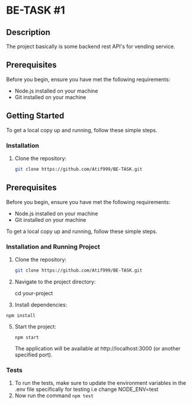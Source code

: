 # BE-TASK #1

## Description
The project basically is some backend rest API's for vending service.

## Prerequisites

Before you begin, ensure you have met the following requirements:

- Node.js installed on your machine
- Git installed on your machine

## Getting Started

To get a local copy up and running, follow these simple steps.

### Installation

1. Clone the repository:

   ```bash
   git clone https://github.com/Atif999/BE-TASK.git

## Prerequisites

Before you begin, ensure you have met the following requirements:

- Node.js installed on your machine
- Git installed on your machine

To get a local copy up and running, follow these simple steps.

### Installation and Running Project

1. Clone the repository:

   ```bash
   git clone https://github.com/Atif999/BE-TASK.git

2. Navigate to the project directory:

   cd your-project

4. Install dependencies:
   
  `npm install`


5. Start the project:

   `npm start`

   The application will be available at http://localhost:3000 (or another specified port).

### Tests

  1. To run the tests, make sure to update the environment variables in the .env file specifically for testing i.e change NODE_ENV=test
  2. Now run the command `npm test`
